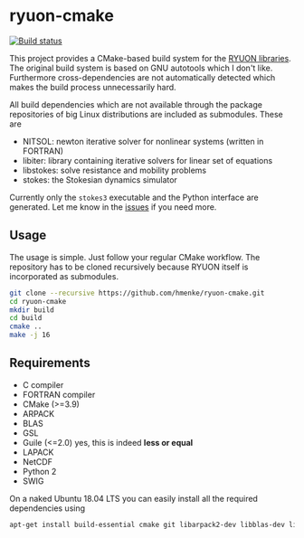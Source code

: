 # ryuon-cmake

[![Build status][travis-svg]][travis-link]

This project provides a CMake-based build system for the [RYUON
libraries](https://kichiki.github.io/ryuon/index.html).  The original
build system is based on GNU autotools which I don't like.
Furthermore cross-dependencies are not automatically detected which
makes the build process unnecessarily hard.

All build dependencies which are not available through the package
repositories of big Linux distributions are included as submodules.
These are

* NITSOL: newton iterative solver for nonlinear systems (written in
  FORTRAN)
* libiter: library containing iterative solvers for linear set of
  equations
* libstokes: solve resistance and mobility problems
* stokes: the Stokesian dynamics simulator

Currently only the `stokes3` executable and the Python interface are
generated.  Let me know in the
[issues](https://github.com/hmenke/ryuon-cmake/issues) if you need
more.

## Usage

The usage is simple.  Just follow your regular CMake workflow.  The
repository has to be cloned recursively because RYUON itself is
incorporated as submodules.
```bash
git clone --recursive https://github.com/hmenke/ryuon-cmake.git
cd ryuon-cmake
mkdir build
cd build
cmake ..
make -j 16
```

## Requirements

* C compiler
* FORTRAN compiler
* CMake (>=3.9)
* ARPACK
* BLAS
* GSL
* Guile (<=2.0) yes, this is indeed **less or equal**
* LAPACK
* NetCDF
* Python 2
* SWIG

On a naked Ubuntu 18.04 LTS you can easily install all the required
dependencies using
```bash
apt-get install build-essential cmake git libarpack2-dev libblas-dev libgsl-dev gfortran guile-2.0-dev liblapack-dev libnetcdf-dev libpython2.7-dev python2.7 swig
```

[travis-svg]: https://travis-ci.org/hmenke/ryuon-cmake.svg?branch=master
[travis-link]: https://travis-ci.org/hmenke/ryuon-cmake
